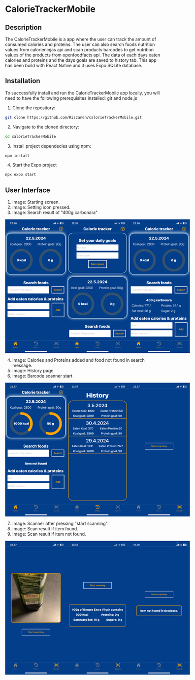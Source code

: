 # CalorieTrackerMobile

## Description
The CalorieTrackerMobile is a app where the user can track the amount of consumed calories and proteins. 
The user can also search foods nutrition values from calorieninjas api and scan products barcodes to get nutrition values of the products from openfoodfacts api. 
The data of each days eaten calories and proteins and the days goals are saved to history tab. This app has been build with React Native and it uses Expo SQLite database.

## Installation
To successfully install and run the CalorieTrackerMobile app locally, you will need to have the following prerequisites installed: git and node.js

1. Clone the repository:
   
  ```sh
  git clone https://github.com/Rizzanen/calorieTrackerMobile.git
  ```
2. Navigate to the cloned directory:
   
  ```sh
  cd calorieTrackerMobile
  ```
3. Install project dependecies using npm:
   
  ```sh
  npm install
  ```

4. Start the Expo project

  ```sh
  npx expo start
  ```
 ## User Interface
1. image: Starting screen.
2. image: Setting icon pressed.
3. image: Search result of "400g carbonara"
<div style="display: flex;  ">
  <img src="/UIScreenShots/HomeNoCalories.PNG" style="width: 200px; "/>
  <img src="/UIScreenShots/Settings.PNG" width="200"/>
  <img src="/UIScreenShots/Search.PNG" width="200"/>
</div>

4. image: Calories and Proteins added and food not found in search message.
5. image: History page.
6. image: Barcode scanner start
<div style="display: flex;  ">
  <img src="/UIScreenShots/HomeWithCalories.PNG" style="width: 200px; "/>
  <img src="/UIScreenShots/History.PNG" width="200"/>
  <img src="/UIScreenShots/ScannerStart.PNG" width="200"/>
</div>

7. image: Scanner after pressing "start scanning".
8. image: Scan result if item found.
9. image: Scan result if item not found.
<div style="display: flex;  ">
  <img src="/UIScreenShots/ScannerScanning.PNG" style="width: 200px; "/>
  <img src="/UIScreenShots/ScannerResult.PNG" width="200"/>
  <img src="/UIScreenShots/ScannerNoItemFound.PNG" width="200"/>
</div>
